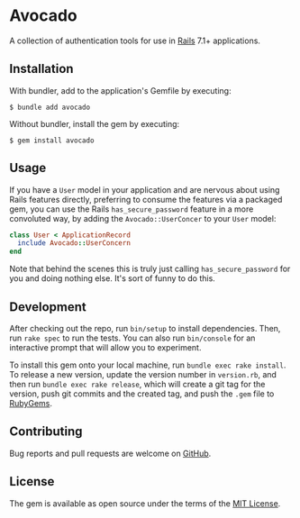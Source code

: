 # Avocado

A collection of authentication tools for use in [Rails] 7.1+ applications.

## Installation

With bundler, add to the application's Gemfile by executing:

    $ bundle add avocado

Without bundler, install the gem by executing:

    $ gem install avocado

## Usage

If you have a `User` model in your application and are nervous about using Rails
features directly, preferring to consume the features via a packaged gem, you
can use the Rails `has_secure_password` feature in a more convoluted way, by
adding the `Avocado::UserConcer` to your `User` model:

```ruby
class User < ApplicationRecord
  include Avocado::UserConcern
end
```

Note that behind the scenes this is truly just calling `has_secure_password` for
you and doing nothing else. It's sort of funny to do this.

## Development

After checking out the repo, run `bin/setup` to install dependencies. Then, run
`rake spec` to run the tests. You can also run `bin/console` for an interactive
prompt that will allow you to experiment.

To install this gem onto your local machine, run `bundle exec rake install`. To
release a new version, update the version number in `version.rb`, and then run
`bundle exec rake release`, which will create a git tag for the version, push
git commits and the created tag, and push the `.gem` file to [RubyGems].

## Contributing

Bug reports and pull requests are welcome on [GitHub].

## License

The gem is available as open source under the terms of the [MIT License].

[GitHub]: https://github.com/unicorngroomers/avocado
[MIT License]: https://opensource.org/licenses/MIT
[Rails]: https://github.com/rails/rails
[RubyGems]: https://rubygems.org
